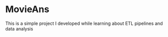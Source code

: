 # MovieAns
This is a simple project I developed while learning about ETL pipelines and data analysis
